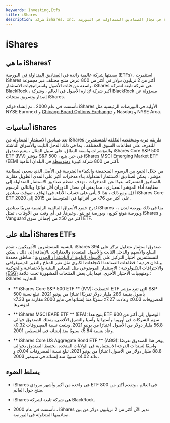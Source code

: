 ```yaml
---
keywords: Investing,Etfs
title: iShares
description: شركة iShares، Inc. هي شركة عالمية رائدة في مجال الصناديق المتداولة في البورصة (ETF) ، وقد استثمرت ما يقرب من 2 تريليون دولار في أكثر من 800 منتج مختلف.
---
```


# iShares
## ما هي iShares؟

بصفتها شركة عالمية رائدة في [الصناديق المتداولة في](/etf) البورصة (ETFs) ، استثمرت iShares أكثر من 2 تريليون دولار في أكثر من 800 عرض منتج مختلف عبر مجموعة واسعة من فئات الأصول واستراتيجيات الاستثمار. iShares هي شركة تابعة لشركة BlackRock ، أكبر شركة لإدارة الأصول في العالم ، وشركة BlackRock مسؤولة عن إصدار وتسويق منتجات iShares.

تأسست في عام 2000 ، تم إنشاء قوائم iShares الأولية في البورصات الرئيسية مثل NYSE Euronext و [Chicago Board Options Exchange](/cboe) و Nasdaq و NYSE Arca.

## أساسيات iShares

تعد صناديق الاستثمار المتداولة من iShares طريقة مرنة ومنخفضة التكلفة للمستثمرين للتعرف على قطاعات السوق المختلفة ، بما في ذلك الدخل الثابت والأسواق الناشئة والمؤشرات واسعة النطاق. على سبيل المثال ، يتتبع صندوق iShares Core S&P 500 ETF (IVV) مؤشر S&P 500 ، في حين يتبع iShares MSCI Emerging Market ETF (EEM) أكثر من 800 شركة كبيرة [ومتوسطة](/midcapstock) في البلدان النامية.

من خلال الجمع بين الرسوم المنخفضة والكفاءة الضريبية في الأصل الذي يسعى لمطابقة مؤشر ، يمكن لصناديق الاستثمار المتداولة بناء مدخرات أكبر على المدى الطويل مقارنة بالصناديق المشتركة. بعيدًا عن المدخرات ، تهدف معظم صناديق الاستثمار المتداولة إلى مطابقة أداء المؤشر المعياري ، مما يعني أن معدل الدوران أقل تواترًا وبالتالي الرسوم أقل. ومع ذلك ، هذا لا يأتي على حساب الأداء. في الواقع ، تفوقت صناديق iShares Core ETF على أكثر من 76٪ من أقرانها في المتوسط من 2015 إلى 2020.

تُدرج جميع الأسواق العالمية الرئيسية تقريبًا صناديق iShares ، بما في ذلك بورصة لندن ، وبورصة هونغ كونغ ، وبورصة تورنتو ، وغيرها. في أي وقت من الأوقات ، تمثل iShares و Vanguard أكثر من 50٪ من إجمالي سوق ETF.

## أمثلة على iShares ETFs

بالنسبة للمستثمرين الأمريكيين ، تقدم iShares 394 صندوق استثمار متداول تركز على السلع والأسهم والدخل الثابت والأصول المتعددة والعقارات. بالإضافة إلى ذلك ، يمكن للمستثمرين اختيار التركيز على [الأسواق النامية أو الناشئة أو الحدودية](/frontier-market) ؛ مناطق محددة وبلدان فردية ؛ قطاعات الصناعة؛ الاتجاهات الكبرى مثل تغير المناخ والتغير الديموغرافي والاختراقات التكنولوجية ؛ الاستثمار الموضوعي مثل [المعايير البيئية والاجتماعية والحوكمة (ESG)](/environmental-social-and-governance-esg-criteria) ؛ ومنهجيات الاختيار الأخرى. فيما يلي بعض المنتجات المشهورة تحت علامة iShares التجارية:

- ** iShares Core S&P 500 ETF ** (IVV): احتفظت ETF التي تتبع مؤشر S&P 500 بأصول بقيمة 286 مليار دولار تقريبًا اعتبارًا من يونيو 2021. تبلغ نسبة المصروفات 0.03٪ وعادت 7.27٪ سنويًا منذ إنشائها في مايو 2000 مقارنة مع 7.33٪ لمؤشرها.

- ** iShares MSCI EAFE ETF ** (EFA): يتيح هذا ETF الوصول إلى أكثر من 900 سهم للشركات في أوروبا وأستراليا وآسيا والشرق الأقصى. يمتلك الصندوق حوالي 56.8 مليار دولار من الأصول اعتبارًا من يونيو 2021. وبلغت نسبة المصروفات 0.32٪ وعاد بنسبة 5.84٪ سنويًا منذ إنشائه في أغسطس 2001.

- ** iShares Core US Aggregate Bond ETF ** (AGG): يوفر هذا الصندوق تعرضًا واسعًا لسندات الدرجة الاستثمارية في الولايات المتحدة. يحتفظ الصندوق بحوالي 88.8 مليار دولار من الأصول اعتبارًا من يونيو 2021. تبلغ نسبة المصروفات 0.04٪ و عائد 4.02٪ سنويًا منذ إنشائه في سبتمبر 2003.

## يسلط الضوء

- iShares هي واحدة من أكبر وأشهر مزودي ETF في العالم ، وتقدم أكثر من 800 منتج حول العالم.

- iShares هي شركة تابعة لشركة BlackRock.

- تأسست في عام 2000 ، iShares تدير الآن أكثر من 2 تريليون دولار من بين صناديقها المتداولة في البورصة.

